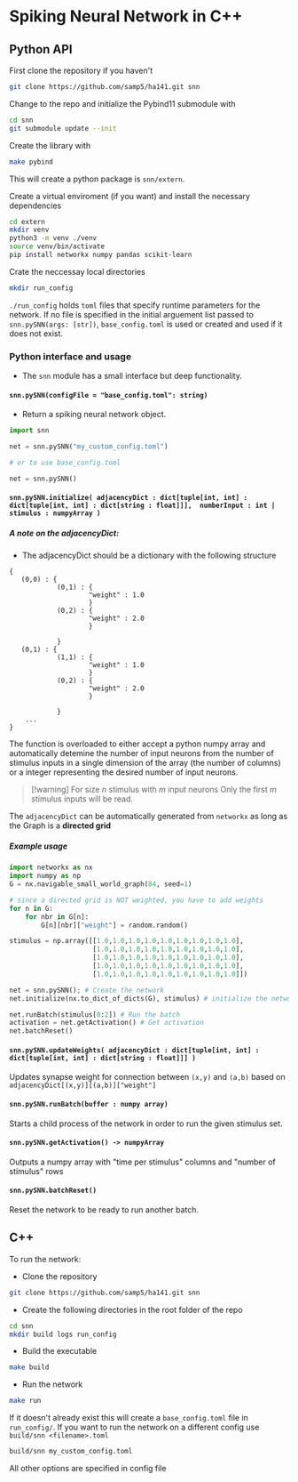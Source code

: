 # Spiking Neural Network in C++

## Python API

First clone the repository if you haven't 

```bash
git clone https://github.com/samp5/ha141.git snn
```

Change to the repo and initialize the Pybind11 submodule with 

```bash
cd snn
git submodule update --init
```
Create the library with

```bash 
make pybind
```

This will create a python package is `snn/extern`.

Create a virtual enviroment (if you want) and install the necessary dependencies

```bash
cd extern
mkdir venv
python3 -m venv ./venv
source venv/bin/activate
pip install networkx numpy pandas scikit-learn
```

Crate the neccessay local directories

```bash
mkdir run_config
```

`./run_config` holds  `toml` files that specify runtime parameters for the network. If no file is specified in the initial arguement list passed to `snn.pySNN(args: [str])`, `base_config.toml` is used or created and used if it does not exist.


### Python interface and usage

- The `snn` module has a small interface but deep functionality.

#### `snn.pySNN(configFile = "base_config.toml": string)`

- Return a spiking neural network object.

```python
import snn

net = snn.pySNN("my_custom_config.toml")

# or to use base_config.toml

net = snn.pySNN()
```

#### `snn.pySNN.initialize( adjacencyDict : dict[tuple[int, int] : dict[tuple[int, int] : dict[string : float]]],  numberInput : int | stimulus : numpyArray )`

##### A note on the adjacencyDict:
- The adjacencyDict should be a dictionary with the following structure
```
{
   (0,0) : {
            (0,1) : {
                    "weight" : 1.0
                    }
            (0,2) : {
                    "weight" : 2.0
                    }

            }
   (0,1) : {
            (1,1) : {
                    "weight" : 1.0
                    }
            (0,2) : {
                    "weight" : 2.0
                    }

            }
    ...
}
```


The function is overloaded to either accept a  python numpy array and automatically detemine the number of input neurons from the number of stimulus inputs in a single dimension of the array (the number of columns) or a integer representing the desired number of input neurons.

> [!warning] For size $n$ stimulus with $m$ input neurons
> Only the first $m$ stimulus inputs will be read.


The `adjacencyDict` can be automatically generated from `networkx` as long as the Graph is a **directed grid**

##### Example usage

```python
import networkx as nx
import numpy as np
G = nx.navigable_small_world_graph(84, seed=1)

# since a directed grid is NOT weighted, you have to add weights
for n in G:
    for nbr in G[n]:
        G[n][nbr]["weight"] = random.random()

stimulus = np.array([[1.0,1.0,1.0,1.0,1.0,1.0,1.0,1.0,1.0],
                     [1.0,1.0,1.0,1.0,1.0,1.0,1.0,1.0,1.0],
                     [1.0,1.0,1.0,1.0,1.0,1.0,1.0,1.0,1.0],
                     [1.0,1.0,1.0,1.0,1.0,1.0,1.0,1.0,1.0],
                     [1.0,1.0,1.0,1.0,1.0,1.0,1.0,1.0,1.0]])

net = snn.pySNN(); # Create the network
net.initialize(nx.to_dict_of_dicts(G), stimulus) # initialize the network

net.runBatch(stimulus[0:2]) # Run the batch
activation = net.getActivation() # Get activation
net.batchReset()
```



#### `snn.pySNN.updateWeights( adjacencyDict : dict[tuple[int, int] : dict[tuple[int, int] : dict[string : float]]] )`

Updates synapse weight for connection between `(x,y)` and `(a,b)` based on `adjacencyDict[(x,y)][(a,b)]["weight"]`

#### `snn.pySNN.runBatch(buffer : numpy array)`

Starts a child process of the network in order to run the given stimulus set.

#### `snn.pySNN.getActivation() -> numpyArray`

Outputs a numpy array with "time per stimulus" columns and "number of stimulus" rows


#### `snn.pySNN.batchReset()` 

Reset the network to be ready to run another batch.



## C++
To run the network:
- Clone the repository

```bash
git clone https://github.com/samp5/ha141.git snn

```

- Create the following directories in the root folder of the repo
```bash
cd snn
mkdir build logs run_config
```

- Build the executable
```bash
make build
```

- Run the network
```bash
make run

```
If it doesn't already exist this will create a `base_config.toml` file in `run_config/`. If you want to run the network on a different config use `build/snn <filename>.toml`
```bash
build/snn my_custom_config.toml
```
All other options are specified in config file


